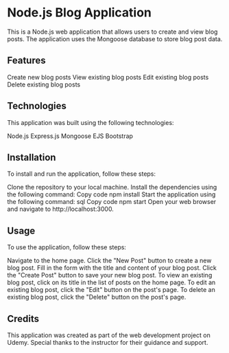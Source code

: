 
# Node.js Blog Application
This is a Node.js web application that allows users to create and view blog posts. The application uses the Mongoose database to store blog post data.

## Features
Create new blog posts
View existing blog posts
Edit existing blog posts
Delete existing blog posts

## Technologies
This application was built using the following technologies:

Node.js
Express.js
Mongoose
EJS
Bootstrap

## Installation
To install and run the application, follow these steps:

Clone the repository to your local machine.
Install the dependencies using the following command:
Copy code
npm install
Start the application using the following command:
sql
Copy code
npm start
Open your web browser and navigate to http://localhost:3000.
## Usage
To use the application, follow these steps:

Navigate to the home page.
Click the "New Post" button to create a new blog post.
Fill in the form with the title and content of your blog post.
Click the "Create Post" button to save your new blog post.
To view an existing blog post, click on its title in the list of posts on the home page.
To edit an existing blog post, click the "Edit" button on the post's page.
To delete an existing blog post, click the "Delete" button on the post's page.
## Credits
This application was created as part of the web development project on Udemy. Special thanks to the instructor for their guidance and support.
